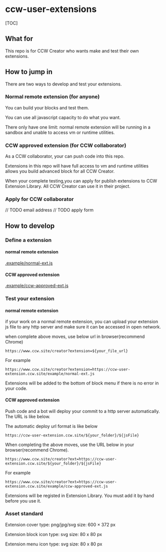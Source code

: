 # ccw-user-extensions

[TOC]

## What for
This repo is for CCW Creator who wants make and test their own extensions.
## How to jump in
There are two ways to develop and test your extensions.
### Normal remote extension (for anyone)
You can build your blocks and test them.

You can use all javascript capacity to do what you want.

There only have one limit: normal remote extension will be running in a sandbox and unable to access vm or runtime utilities.
### CCW approved extension (for CCW collaborator)

As a CCW collaborator, your can push code into this repo.

Extensions in this repo will have full access to vm and runtime utilities allows you build advanced block for all CCW Creator.

When your complete testing,you can apply for publish extensions to CCW Extension Library. All CCW Creator can use it in their project.
### Apply for CCW collaborator
// TODO email address
// TODO apply form
## How to develop 

### Define a extension
#### normal remote extension

[.example/normal-ext.js](https://github.com/CCW-Site/ccw-user-extension/blob/main/example/normal-ext.js)

#### CCW approved extension

[.example/ccw-approved-ext.js](https://github.com/CCW-Site/ccw-user-extension/blob/main/example/ccw-approved-ext.js)
### Test your extension
#### normal remote extension
if your work on a normal remote extension, you can upload your extension js file to any http server and make sure it can be accessed in open network.

when complete above moves, use below url in browser(recommend Chrome)
```
https://www.ccw.site/creator?extension=${your_file_url}
```

For example
```
https://www.ccw.site/creator?extension=https://ccw-user-extension.ccw.site/example/normal-ext.js
```
Extensions will be added to the bottom of block menu if there is no error in your code.

#### CCW approved extension
Push code and a bot will deploy your commit to a http server automatically. The URL is like below.

The automatic deploy url format is like below
```
https://ccw-user-extension.ccw.site/${your_folder}/${jsFile}
```

When completing the above moves, use the URL below in your browser(recommend Chrome).
```
https://www.ccw.site/creator?ext=https://ccw-user-extension.ccw.site/${your_folder}/${jsFile}
```
For example
```
https://www.ccw.site/creator?ext=https://ccw-user-extension.ccw.site/example/ccw-approved-ext.js
```

Extensions will be registed in Extension Library. You must add it by hand before you use it.

### Asset standard

Extension cover
type: png/jpg/svg
size: 600 × 372 px

Extension block icon
type: svg
size: 80 x 80 px

Extension menu icon
type: svg
size: 80 x 80 px

